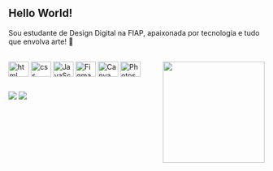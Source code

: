## Hello World!

Sou estudante de Design Digital na FIAP, apaixonada por tecnologia e tudo que envolva arte! 💖

<div style="display: inline_block"><br>

<img align="center" alt="html" height="30" width=40 img src="https://cdn.jsdelivr.net/gh/devicons/devicon/icons/html5/html5-original.svg"/>
<img align="center" alt="css" height="30" width=40 img src="https://cdn.jsdelivr.net/gh/devicons/devicon/icons/css3/css3-original.svg"/>
<img align="center" alt="JavaScript" height="30" width=40 img src="https://cdn.jsdelivr.net/gh/devicons/devicon/icons/javascript/javascript-original.svg"/>          
<img align="center" alt="Figma" height="30" width=40 img src="https://cdn.jsdelivr.net/gh/devicons/devicon/icons/figma/figma-original.svg"/>          
<img align="center" alt="Canva" height="30" width=40 img src="https://cdn.jsdelivr.net/gh/devicons/devicon/icons/canva/canva-original.svg"/>          
<img align="center" alt="Photoshop" height="30" width=40 img src="https://cdn.jsdelivr.net/gh/devicons/devicon/icons/photoshop/photoshop-plain.svg"/>
<img align="right" width="200px" height="200px" src="https://github.com/alicekkz/Portfolio/assets/153770766/d10b1565-9d45-40ca-8b7d-3a0d27177182">
</div>

##

<div>
  <a href="https://www.linkedin.com/in/alice-haru/" target="_black"><img src="https://img.shields.io/badge/LinkedIn-0077B5?style=for-the-badge&logo=linkedin&logoColor=white" target="_black"></a>
  <a href="mailto:kakazu.haru@gmail.com" target="_black"><img src="https://img.shields.io/badge/Gmail-D14836?style=for-the-badge&logo=gmail&logoColor=white"></a>

</div>
